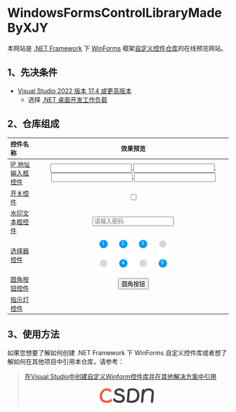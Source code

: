 # WindowsFormsControlLibraryMadeByXJY

本网站是 [.NET Framework](https://dotnet.microsoft.com/zh-cn/learn/dotnet/what-is-dotnet-framework "什么是.NET Framework? 一个软件开发框架") 下 [WinForms](https://learn.microsoft.com/zh-cn/dotnet/desktop/winforms/?view=netframeworkdesktop-4.8 ".NET 的 Windows 窗体相关文档 \| Microsoft Learn") 框架[自定义控件仓库](https://github.com/YMGogre/WindowsFormsControlLibraryMadeByXJY)的在线预览网站。

## 1、先决条件

* [Visual Studio 2022 版本 17.4 或更高版本](https://visualstudio.microsoft.com/zh-hans/downloads/)
  * 选择 [.NET 桌面开发工作负载](https://learn.microsoft.com/zh-cn/visualstudio/install/modify-visual-studio?view=vs-2022&preserve-view=true#modify-workloads)

## 2、仓库组成

<table>
  <thead>
    <tr>
      <th style="text-align: left">控件名称</th>
      <th style="text-align: center">效果预览</th>
    </tr>
  </thead>
  <tbody>
    <tr>
      <td style="text-align: left"><a href="IPAddrInputer/">IP 地址输入框控件</a></td>
      <td style="text-align: center"><link rel="stylesheet" type="text/css" href="./assets/css/IPAddrInputer.css"><div id="ipv4-input"><input type="text" maxlength="3"><label>.</label><input type="text" maxlength="3"><label>.</label><input type="text" maxlength="3"><label>.</label><input type="text" maxlength="3"></div><script src="./assets/js/IPAddrInputer.js"></script></td>
    </tr>
    <tr>
      <td style="text-align: left"><a href="Switch/">开关控件</a></td>
      <td style="text-align: center"><link rel="stylesheet" type="text/css" href="./assets/css/Switch.css"><label class="switch"><input type="checkbox"><span class="slider round"></span></label></td>
    </tr>
    <tr>
      <td style="text-align: left"><a href="WatermarkTextBox/">水印文本框控件</a></td>
      <td style="text-align: center"><link rel="stylesheet" type="text/css" href="./assets/css/WatermarkTextBox.css"><input type="text" name="watermark" placeholder="请输入密码"></td>
    </tr>
    <tr>
      <td style="text-align: left"><a href="Selector/">选择器控件</a></td>
      <td style="text-align: center"><img src="./images/Selector.PNG" alt="Selector"></td>
    </tr>
    <tr>
      <td style="text-align: left"><a href="RoundButton/">圆角按钮控件</a></td>
      <td style="text-align: center"><link rel="stylesheet" type="text/css" href="./assets/css/RoundButton.css"><button class="button">圆角按钮</button></td>
    </tr>
    <tr>
      <td style="text-align: left"><a href="IndicatorLight/">指示灯控件</a></td>
      <td style="text-align: center"><link rel="stylesheet" type="text/css" href="./assets/css/IndicatorLight.css"><span id="circle" style="background-color: rgb(230, 162, 60);"></span><script src="./assets/js/IndicatorLight.js"></script></td>
    </tr>
  </tbody>
</table>

## 3、使用方法

如果您想要了解如何创建 .NET Framework 下 WinForms 自定义控件库或者想了解如何在其他项目中引用本仓库，请参考：
> [在Visual Studio中创建自定义Winform控件库并在其他解决方案中引用](https://blog.csdn.net/YMGogre/article/details/126508042 "【入门级图文教程】在Visual Studio中创建自定义Winform控件库并在其他解决方案中引用 - CSDN 博客")
> <div align="center"><img src="./images/csdn.png" alt="csdn" width="128"></div>